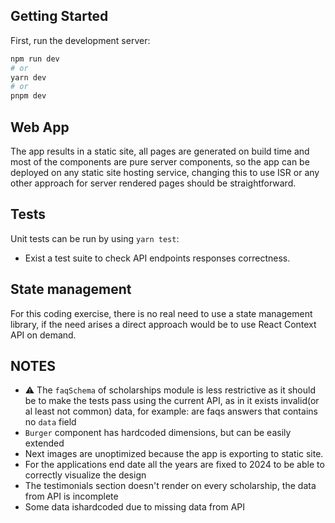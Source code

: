 ## Getting Started

First, run the development server:

```bash
npm run dev
# or
yarn dev
# or
pnpm dev
```

## Web App
The app results in a static site, all pages are generated on build time and most of the components are pure server components, so the app can be deployed on any static site hosting service, changing this to use ISR or any other approach for server rendered pages should be straightforward.
## Tests
Unit tests can be run by using `yarn test`:
- Exist a test suite to check API endpoints responses correctness.

## State management
For this coding exercise, there is no real need to use a state management library, if the need arises a direct approach would be to use React Context API on demand.
## NOTES
- ⚠️ The `faqSchema` of scholarships module is less restrictive as it should be to make the tests pass using the current API, as in it exists invalid(or al least not common) data, for example: are faqs answers that contains no `data` field
- `Burger` component has hardcoded dimensions, but can be easily extended
- Next images are unoptimized because the app is exporting to static site.
- For the applications end date all the years are fixed to 2024 to be able to correctly visualize the design
- The testimonials section doesn't render on every scholarship, the data from API is incomplete
- Some data ishardcoded due to missing data from API

